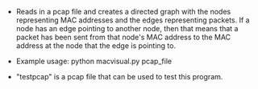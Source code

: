 - Reads in a pcap file and creates a directed graph with the nodes representing MAC addresses and the edges representing packets. If a node has an edge pointing to another node, then that means that a packet has been sent from that node's MAC address to the MAC address at the node that the edge is pointing to.

- Example usage: python macvisual.py pcap_file

- "testpcap" is a pcap file that can be used to test this program.
